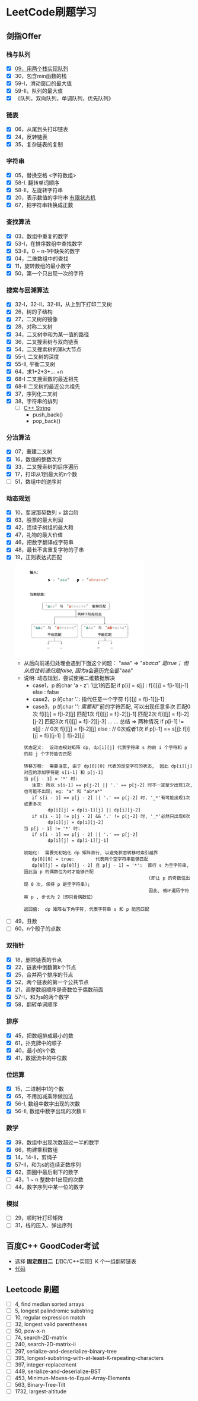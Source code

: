 # LeetCode刷题学习

## 剑指Offer
### 栈与队列
- [x] [09，用两个栈实现队列](https://github.com/kexinchu/LeetCode/blob/master/sword-to-offer/Sword-09.stack&queue.CQueue.cpp)
- [x] 30，包含min函数的栈  
- [x] 59-I，滑动窗口的最大值  
- [x] 59-II，队列的最大值  
- [x] 《队列，双向队列，单调队列，优先队列》

### 链表
- [x] 06，从尾到头打印链表  
- [x] 24，反转链表  
- [x] 35，复杂链表的复制  

### 字符串
- [x] 05，替换空格  <字符数组>
- [x] 58-I. 翻转单词顺序  
- [x] 58-II，左旋转字符串
- [x] 20，表示数值的字符串 [有限状态机](https://github.com/kexinchu/LeetCode/blob/master/sword-to-offer/picture/valid-number.jpg)
- [x] 67，把字符串转换成正数

### 查找算法
- [x] 03，数组中重复的数字
- [x] 53-I，在排序数组中查找数字
- [x] 53-II，0 ~ n-1中缺失的数字
- [x] 04，二维数组中的查找
- [x] 11，旋转数组的最小数字
- [x] 50，第一个只出现一次的字符

### 搜索与回溯算法
- [x] 32-I，32-II，32-III，从上到下打印二叉树
- [x] 26，树的子结构
- [x] 27，二叉树的镜像
- [x] 28，对称二叉树
- [x] 34，二叉树中和为某一值的路径
- [x] 36，二叉搜索树与双向链表
- [x] 54，二叉搜索树的第k大节点
- [x] 55-I, 二叉树的深度
- [x] 55-II, 平衡二叉树
- [x] 64，求1+2+3+… +n
- [x] 68-I  二叉搜索数的最近祖先
- [x] 68-II 二叉树的最近公共祖先
- [x] 37，序列化二叉树
- [x] 38，字符串的排列
   - [ ] [C++ String](https://cplusplus.com/reference/string/string/?kw=string)
      - push_back()
      - pop_back()

### 分治算法
- [x] 07，重建二叉树
- [x] 16，数值的整数次方
- [x] 33，二叉搜索树的后序遍历
- [x] 17，打印从1到最大的n个数
- [ ] 51，数组中的逆序对

### 动态规划
- [x] 10，斐波那契数列 + 跳台阶
- [x] 63，股票的最大利润
- [x] 42，连续子树组的最大和
- [x] 47，礼物的最大价值
- [x] 46，把数字翻译成字符串
- [x] 48，最长不含重复字符的子串
- [x] 19，正则表达式匹配
   <img src="https://github.com/kexinchu/LeetCode/blob/master/sword-to-offer/pictures/dynamic-19.jpg" width="350px">
   - 从后向前递归处理会遇到下面这个问题： "aaa"  => "ab*a*c*a" 是true； 但从后往前递归是false, 因为*a会遍历完全部"aaa"
   - 说明: 动态规划，尝试使用二维数据解决
      - case1，p 的char 'a - z': 1比1的匹配
         if p[i] = s[j] : f[i][j] = f[i-1][j-1]
         else : false
      - case2，p 的char '.': 指代任意一个字符
         f[i][j] = f[i-1][j-1]
      - case3，p 的char '*': 需要和'*'前的字符匹配, 可以出现任意多次
         匹配0次 f[i][j] = f[i-2][j]
         匹配1次 f[i][j] = f[i-2][j-1]
         匹配2次 f[i][j] = f[i-2][j-2]
         匹配3次 f[i][j] = f[i-2][j-3]
         ... ...
         总结 => 两种情况
            if p[i-1] != s[j] :  // 0次
               f[i][j] = f[i-2][j]
            else :               // 0次或者1次
               if p[i-1] == s[j]: f[i][j] = f[i][j-1] || f[i-2][j]
      ```
      状态定义:  设动态规划矩阵 dp, dp[i][j] 代表字符串 s 的前 i 个字符和 p 的前 j 个字符能否匹配

      转移方程:  需要注意, 由于 dp[0][0] 代表的是空字符的状态,  因此 dp[i][j] 对应的添加字符是 s[i-1] 和 p[j-1]
      当 p[j - 1] = '*' 时:
         注意: 所以 s[i-1] == p[j-2] || '.' == p[j-2] 时不一定至少出现1次, 也可能不出现; eg: "a" 和 "ab*a*"
         if s[i - 1] == p[j - 2] || '.' == p[j-2] 时, '_*'有可能出现1次或更多次
               dp[i][j] = dp[i-1][j] || dp[i][j-2]
         if s[i - 1] != p[j - 2] && '.' != p[j-2] 时, '_*'必然只出现0次
               dp[i][j] = dp[i][j-2]
      当 p[j - 1] != '*' 时:
         if s[i - 1] == p[j - 2] || '.' == p[j-2] 
               dp[i][j] = dp[i-1][j-1]

      初始化:  需要先初始化 dp 矩阵首行, 以避免状态转移时索引越界
         dp[0][0] = true:        代表两个空字符串能够匹配
         dp[0][j] = dp[0][j - 2] 且 p[j - 1] = '*':  首行 s 为空字符串, 因此当 p 的偶数位为时才能够匹配
                                                     (即让 p 的奇数位出现 0 次, 保持 p 是空字符串); 
                                                     因此, 循环遍历字符串 p , 步长为 2（即只看偶数位）

      返回值:  dp 矩阵右下角字符, 代表字符串 s 和 p 能否匹配
      ```
- [ ] 49，丑数
- [ ] 60，n个骰子的点数

### 双指针
- [x] 18，删除链表的节点
- [x] 22，链表中倒数第k个节点
- [x] 25，合并两个排序的节点
- [x] 52，两个链表的第一个公共节点
- [x] 21，调整数组顺序是奇数位于偶数前面
- [x] 57-I，和为s的两个数字
- [x] 58，翻转单词顺序

### 排序
- [x] 45，把数组排成最小的数
- [x] 61，扑克牌中的顺子
- [x] 40，最小的k个数
- [x] 41，数据流中的中位数

### 位运算
- [x] 15，二进制中1的个数
- [x] 65，不用加减乘除做加法
- [x] 56-I, 数组中数字出现的次数
- [x] 56-II,  数组中数字出现的次数 II

### 数学
- [x] 39，数组中出现次数超过一半的数字
- [x] 66，构建乘积数组
- [x] 14，14-II，剪绳子
- [x] 57-II，和为s的连续正数序列
- [x] 62，圆圈中最后剩下的数字
- [ ] 43，1 ~ n 整数中1出现的次数
- [ ] 44，数字序列中某一位的数字

### 模拟
- [ ] 29，顺时针打印矩阵
- [ ] 31，栈的压入、弹出序列

## 百度C++ GoodCoder考试
- 选择 **固定题目二**【用C/C++实现】K 个一组翻转链表
- [代码](https://github.com/kexinchu/LeetCode/tree/master/reverse-k-group-link-list)


## Leetcode 刷题
- [ ] 4, find median sorted arrays
- [ ] 5, longest palindromic substring
- [ ] 10, regular expression match
- [ ] 32, longest valid parentheses
- [ ] 50, pow-x-n
- [ ] 74, search-2D-matrix
- [ ] 240, search-2D-matrix-ii
- [ ] 297, serialize-and-deserialize-binary-tree
- [ ] 395, longest-substring-with-at-least-K-repeating-characters
- [ ] 397, integer-replacement
- [ ] 449, serialize-and-deserialize-BST
- [ ] 453, Minimun-Moves-to-Equal-Array-Elements
- [ ] 563, Binary-Tree-Tilt
- [ ] 1732, largest-altitude
